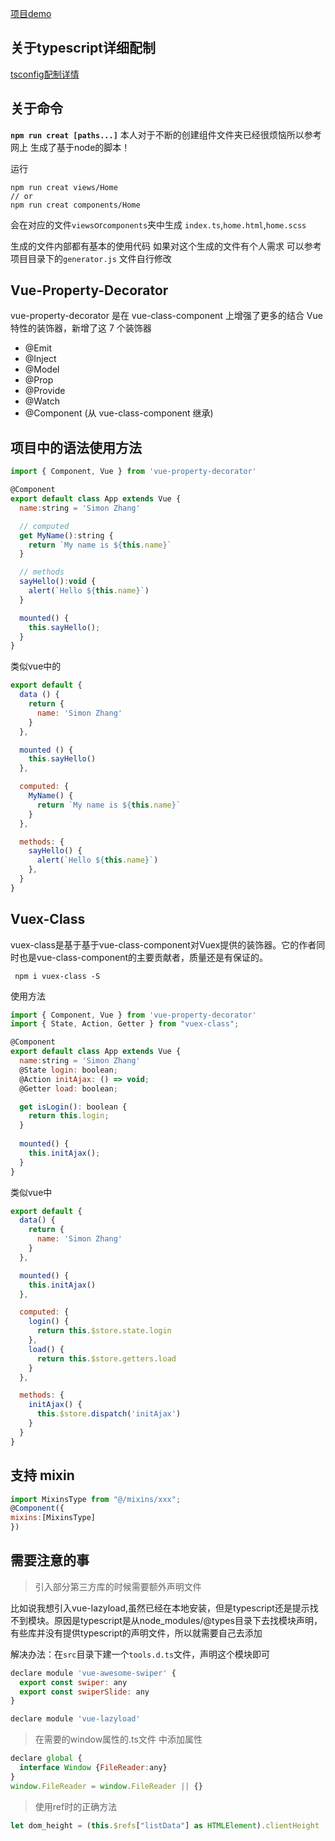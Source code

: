[项目demo](https://xll.netlify.com/)
## 关于typescript详细配制
[tsconfig配制详情](https://zhongsp.gitbooks.io/typescript-handbook/content/doc/handbook/Compiler%20Options.html)

## 关于命令
**`npm run creat [paths...]`**
本人对于不断的创建组件文件夹已经很烦恼所以参考网上 生成了基于node的脚本！

运行
```shell
npm run creat views/Home 
// or
npm run creat components/Home 
```
会在对应的文件`views`or`components`夹中生成 `index.ts`,`home.html`,`home.scss`

生成的文件内部都有基本的使用代码  如果对这个生成的文件有个人需求 可以参考 项目目录下的`generator.js` 文件自行修改


## Vue-Property-Decorator
vue-property-decorator 是在 vue-class-component 上增强了更多的结合 Vue 特性的装饰器，新增了这 7 个装饰器

- @Emit 
- @Inject
- @Model
- @Prop
- @Provide
- @Watch
- @Component (从 vue-class-component 继承)

## 项目中的语法使用方法

```js
import { Component, Vue } from 'vue-property-decorator'

@Component
export default class App extends Vue {
  name:string = 'Simon Zhang'

  // computed
  get MyName():string {
    return `My name is ${this.name}`
  }

  // methods
  sayHello():void {
    alert(`Hello ${this.name}`)
  }

  mounted() {
    this.sayHello();
  }
}

```
类似vue中的
```js
export default {
  data () {
    return {
      name: 'Simon Zhang'
    }
  },

  mounted () {
    this.sayHello()
  },

  computed: {
    MyName() {
      return `My name is ${this.name}`
    }
  },

  methods: {
    sayHello() {
      alert(`Hello ${this.name}`)
    },
  }
}

```

## Vuex-Class

vuex-class是基于基于vue-class-component对Vuex提供的装饰器。它的作者同时也是vue-class-component的主要贡献者，质量还是有保证的。

```
 npm i vuex-class -S
```
使用方法
```js
import { Component, Vue } from 'vue-property-decorator'
import { State, Action, Getter } from "vuex-class";

@Component
export default class App extends Vue {
  name:string = 'Simon Zhang'
  @State login: boolean;
  @Action initAjax: () => void;
  @Getter load: boolean;

  get isLogin(): boolean {
    return this.login;
  }
  
  mounted() {
    this.initAjax();
  }
}
```
类似vue中

```js
export default {
  data() {
    return {
      name: 'Simon Zhang'
    }
  },

  mounted() {
    this.initAjax()
  },

  computed: {
    login() {
      return this.$store.state.login
    },
    load() {
      return this.$store.getters.load
    }
  },

  methods: {
    initAjax() {
      this.$store.dispatch('initAjax')
    }
  }
}

```

## 支持 mixin

```js
import MixinsType from "@/mixins/xxx";
@Component({
mixins:[MixinsType]
})

```

## 需要注意的事
> 引入部分第三方库的时候需要额外声明文件

比如说我想引入vue-lazyload,虽然已经在本地安装，但是typescript还是提示找不到模块。原因是typescript是从node_modules/@types目录下去找模块声明，有些库并没有提供typescript的声明文件，所以就需要自己去添加

解决办法：在`src`目录下建一个`tools.d.ts`文件，声明这个模块即可
```js
declare module 'vue-awesome-swiper' {
  export const swiper: any
  export const swiperSlide: any
}

declare module 'vue-lazyload'

```
> 在需要的window属性的.ts文件 中添加属性
```js
declare global {
  interface Window {FileReader:any}
}
window.FileReader = window.FileReader || {}

```

> 使用ref时的正确方法
```js
let dom_height = (this.$refs["listData"] as HTMLElement).clientHeight
```
